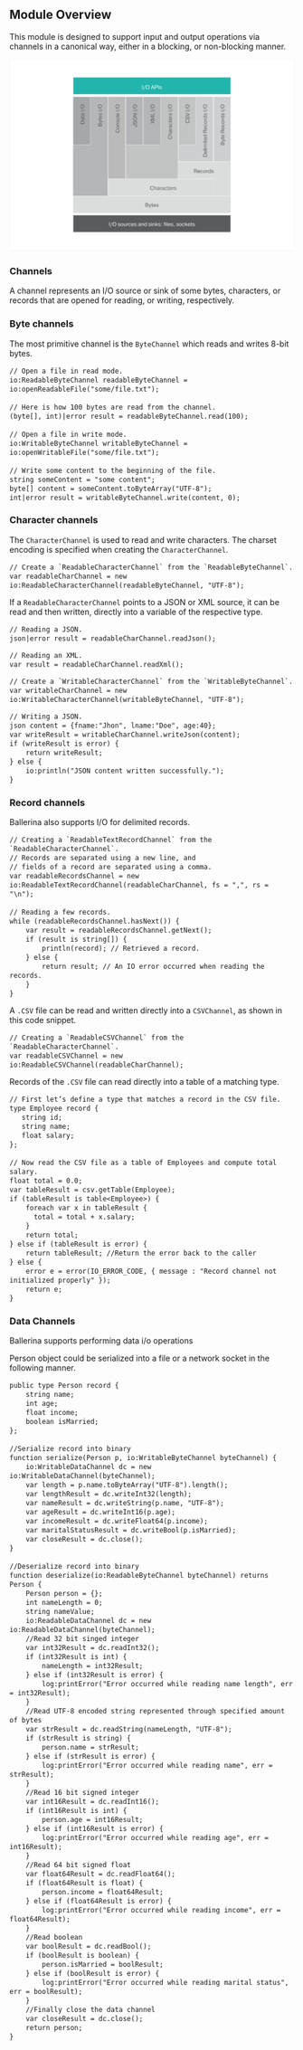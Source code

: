## Module Overview

This module is designed to support input and output operations via channels in a canonical way, either in a blocking,
or non-blocking manner.

![architecture](resources/package-architecture.svg)

### Channels
A channel represents an I/O source or sink of some bytes, characters, or records that are opened for reading, or
writing, respectively.
### Byte channels
The most primitive channel is the `ByteChannel` which reads and writes 8-bit bytes.

```ballerina
// Open a file in read mode.
io:ReadableByteChannel readableByteChannel = io:openReadableFile("some/file.txt");

// Here is how 100 bytes are read from the channel.
(byte[], int)|error result = readableByteChannel.read(100);

// Open a file in write mode.
io:WritableByteChannel writableByteChannel = io:openWritableFile("some/file.txt");

// Write some content to the beginning of the file.
string someContent = "some content";
byte[] content = someContent.toByteArray("UTF-8");
int|error result = writableByteChannel.write(content, 0);

```
### Character channels
The `CharacterChannel` is used to read and write characters. The charset encoding is specified when creating the
`CharacterChannel`.

 ```ballerina
// Create a `ReadableCharacterChannel` from the `ReadableByteChannel`.
var readableCharChannel = new io:ReadableCharacterChannel(readableByteChannel, "UTF-8");
```

If a `ReadableCharacterChannel` points to a JSON or XML source, it can be read and then written, directly into a variable of
the respective type.

```ballerina
// Reading a JSON.
json|error result = readableCharChannel.readJson();
```
```ballerina
// Reading an XML.
var result = readableCharChannel.readXml();
```

```ballerina
// Create a `WritableCharacterChannel` from the `WritableByteChannel`.
var writableCharChannel = new io:WritableCharacterChannel(writableByteChannel, "UTF-8");
```

```ballerina
// Writing a JSON.
json content = {fname:"Jhon", lname:"Doe", age:40};
var writeResult = writableCharChannel.writeJson(content);
if (writeResult is error) {
    return writeResult;
} else {
    io:println("JSON content written successfully.");
}
```

### Record channels
Ballerina also supports I/O for delimited records.

```ballerina
// Creating a `ReadableTextRecordChannel` from the `ReadableCharacterChannel`.
// Records are separated using a new line, and
// fields of a record are separated using a comma.
var readableRecordsChannel = new io:ReadableTextRecordChannel(readableCharChannel, fs = ",", rs = "\n");

// Reading a few records.
while (readableRecordsChannel.hasNext()) {
    var result = readableRecordsChannel.getNext();
    if (result is string[]) {
        println(record); // Retrieved a record.
    } else {
        return result; // An IO error occurred when reading the records.
    }
}
```

A `.CSV` file can be read and written directly into a `CSVChannel`, as shown in this code snippet.

```ballerina
// Creating a `ReadableCSVChannel` from the `ReadableCharacterChannel`.
var readableCSVChannel = new io:ReadableCSVChannel(readableCharChannel);
```

Records of the `.CSV` file can read directly into a table of a matching type.

 ```ballerina
// First let’s define a type that matches a record in the CSV file.
type Employee record {
    string id;
    string name;
    float salary;
};

// Now read the CSV file as a table of Employees and compute total salary.
float total = 0.0;
var tableResult = csv.getTable(Employee);
if (tableResult is table<Employee>) {
     foreach var x in tableResult {
       total = total + x.salary;
     }
     return total;
} else if (tableResult is error) {
     return tableResult; //Return the error back to the caller
} else {
     error e = error(IO_ERROR_CODE, { message : "Record channel not initialized properly" });
     return e;
}
```

### Data Channels
Ballerina supports performing data i/o operations

Person object could be serialized into a file or a network socket in the following manner.

```ballerina
public type Person record {
    string name;
    int age;
    float income;
    boolean isMarried;
};

//Serialize record into binary
function serialize(Person p, io:WritableByteChannel byteChannel) {
    io:WritableDataChannel dc = new io:WritableDataChannel(byteChannel);
    var length = p.name.toByteArray("UTF-8").length();
    var lengthResult = dc.writeInt32(length);
    var nameResult = dc.writeString(p.name, "UTF-8");
    var ageResult = dc.writeInt16(p.age);
    var incomeResult = dc.writeFloat64(p.income);
    var maritalStatusResult = dc.writeBool(p.isMarried);
    var closeResult = dc.close();
}

//Deserialize record into binary
function deserialize(io:ReadableByteChannel byteChannel) returns Person {
    Person person = {};
    int nameLength = 0;
    string nameValue;
    io:ReadableDataChannel dc = new io:ReadableDataChannel(byteChannel);
    //Read 32 bit singed integer
    var int32Result = dc.readInt32();
    if (int32Result is int) {
        nameLength = int32Result;
    } else if (int32Result is error) {
        log:printError("Error occurred while reading name length", err = int32Result);
    }
    //Read UTF-8 encoded string represented through specified amount of bytes
    var strResult = dc.readString(nameLength, "UTF-8");
    if (strResult is string) {
        person.name = strResult;
    } else if (strResult is error) {
        log:printError("Error occurred while reading name", err = strResult);
    }
    //Read 16 bit signed integer
    var int16Result = dc.readInt16();
    if (int16Result is int) {
        person.age = int16Result;
    } else if (int16Result is error) {
        log:printError("Error occurred while reading age", err = int16Result);
    }
    //Read 64 bit signed float
    var float64Result = dc.readFloat64();
    if (float64Result is float) {
        person.income = float64Result;
    } else if (float64Result is error) {
        log:printError("Error occurred while reading income", err = float64Result);
    }
    //Read boolean
    var boolResult = dc.readBool();
    if (boolResult is boolean) {
        person.isMarried = boolResult;
    } else if (boolResult is error) {
        log:printError("Error occurred while reading marital status", err = boolResult);
    }
    //Finally close the data channel
    var closeResult = dc.close();
    return person;
}
```

